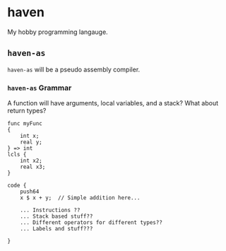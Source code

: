 # haven

My hobby programming langauge.

## `haven-as`
`haven-as` will be a pseudo assembly compiler.

### `haven-as` Grammar

A function will have arguments, local variables, and a stack?
What about return types?

```
func myFunc
{
    int x;
    real y;
} => int
lcls {
    int x2;
    real x3; 
}

code {
    push64 
    x $ x + y;  // Simple addition here...

    ... Instructions ??
    ... Stack based stuff??
    ... Different operators for different types??
    ... Labels and stuff???

}
```

